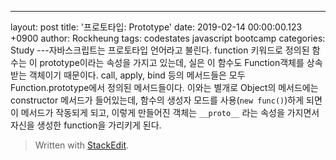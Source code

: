 ---
layout: post
title: '프로토타입: Prototype'
date: 2019-02-14 00:00:00.123 +0900
author: Rockheung
tags: codestates javascript bootcamp
categories: Study
---자바스크립트는 프로토타입 언어라고 불린다. function 키워드로 정의된 함수는 이 prototype이라는 속성을 가지고 있는데, 실은 이 함수도 Function객체를 상속받는 객체이기 때문이다. call, apply, bind 등의 메서드들은 모두 Function.prototype에서 정의된 메서드들이다. 이와는 별개로 Object의 메서드에는 constructor 메서드가 들어있는데, 함수의 생성자 모드를 사용(`new func()`)하게 되면 이 메서드가 작동되게 되고, 이렇게 만들어진 객체는 `__proto__` 라는 속성을 가지면서 자신을 생성한 function을 가리키게 된다.

> Written with [StackEdit](https://stackedit.io/).
